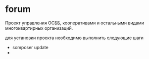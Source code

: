 forum
=====

Проект управления ОСББ, кооперативами и остальными видами многоквартирных организаций.

для установки проекта необходимо выполнить следующие шаги

- somposer update
- 